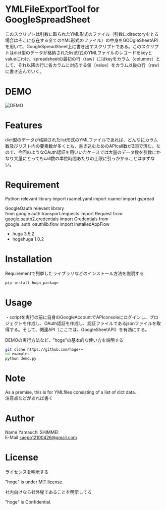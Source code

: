 # YMLFileExportTool for GoogleSpreadSheet

このスクリプトは引数に取られたYML形式のファイル（引数にdirectoryをとる場合はそこに存在する全てのYML形式のファイル）の中身をGOOgleSheetAPIを用いて、GoogleSpreadSheet上に書き出すスクリプトである。このスクリプトはdict型のデータが格納されたlist形式のYMLファイルのレコードをkeyとvalueにわけ、spreadsheetの最初の行（raw）にはkeyをカラム（columns）として、それ以降の行に各カラムに対応する値（value）をカラム以後の行（raw）に書き込んでいく。

# DEMO
 
![DEMO](https://github.com/Chimay-0426/YMLFileExportTool-for-GoogleSpreadSheet/issues/1#issue-1160512823)
 
# Features
 
dict型のデータが格納されたlist形式のYMLファイルであれば、どんなにカラム数及びリスト内の要素数が多くとも、書き込むためのAPIcall数が2回で済む。なので、今回のようなOAuth認証を用いいたケースでは大量のデータ数を引数にかなり大量にとってもcall数の単位時間あたりの上限に引っかかることはまずない。  
 
# Requirement
 
Python relevant library
import ruamel.yaml
import ruamel
import gspread

GoogleOauth relevant library  
from google.auth.transport.requests import Request
from google.oauth2.credentials import Credentials
from google_auth_oauthlib.flow import InstalledAppFlow
 
* huga 3.5.2
* hogehuga 1.0.2
 
# Installation
 
Requirementで列挙したライブラリなどのインストール方法を説明する
 
```bash
pip install huga_package
```
 
# Usage
 
・scriptを実行の前に自身のGoogleAccountでAPIconsoleにログインし、プロジェクトを作成し、OAuth認証を作成し、認証ファイルであるjsonファイルを取得する。そして、関連API（ここでは、GoogleSheetAPI）を有効にする。

DEMOの実行方法など、"hoge"の基本的な使い方を説明する
 
```bash
git clone https://github.com/hoge/~
cd examples
python demo.py
```
 
# Note

As a premise, this is for YMLfiles consisting of a list of dict data.  
注意点などがあれば書く
 
# Author

Name Yamauchi SHIMMEI  
E-Mail saepo12100426@gmail.com
 
# License
ライセンスを明示する
 
"hoge" is under [MIT license](https://en.wikipedia.org/wiki/MIT_License).
 
社内向けなら社外秘であることを明示してる
 
"hoge" is Confidential.
